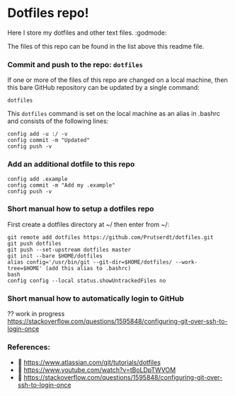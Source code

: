 <!Dit is de ~/README.md file voor mijn dotfile bare Github repo/>
# Dotfiles repo! 
Here I store my dotfiles and other text files. :godmode:

The files of this repo can be found in the list above this readme file.

### Commit and push to the repo: `dotfiles`
If one or more of the files of this repo are changed on a local machine, then this bare GitHub repository can be updated by a single command:
```
dotfiles
````
This `dotfiles` command is set on the local machine as an alias in .bashrc and consists of the following lines:
```
config add -u :/ -v
config commit -m "Updated"
config push -v
```
### Add an additional dotfile to this repo
```
config add .example
config commit -m "Add my .example"
config push -v
```
### Short manual how to setup a dotfiles repo
First create a dotfiles directory at ~/ then enter from ~/:
```
git remote add dotfiles https://github.com/Prutserdt/dotfiles.git
git push dotfiles
git push --set-upstream dotfiles master
git init --bare $HOME/dotfiles
alias config='/usr/bin/git --git-dir=$HOME/dotfiles/ --work-tree=$HOME' (add this alias to .bashrc)
bash
config config --local status.showUntrackedFiles no
```
### Short manual how to automatically login to GitHub
?? work in progress https://stackoverflow.com/questions/1595848/configuring-git-over-ssh-to-login-once

### References:
- :book: https://www.atlassian.com/git/tutorials/dotfiles
- :cinema: https://www.youtube.com/watch?v=tBoLDpTWVOM
- :book: https://stackoverflow.com/questions/1595848/configuring-git-over-ssh-to-login-once
